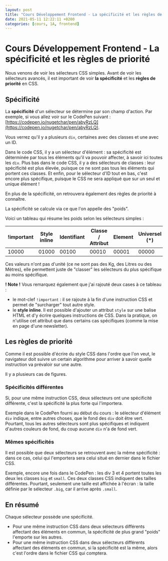 ```yaml
---
layout: post
title: "Cours Développement Frontend - La spécificité et les règles de priorité"
date: 2021-05-11 12:22:11 +0200
categories: [cours, 1A, frontend]
---
```


# Cours Développement Frontend - La spécificité et les règles de priorité
 
 Nous venons de voir les sélecteurs CSS simples. Avant de voir les sélecteurs avancés, il est important de voir **la spécificité** et les **règles de priorité** en CSS.

## Spécificité

La **spécificité** d'un sélecteur se détermine par son champ d'action.
Par exemple, si vous allez voir sur le CodePen suivant : [https://codepen.io/nugetchar/pen/abyRzLQ](https://codepen.io/nugetchar/pen/abyRzLQ).

Vous verrez qu'il y a plusieurs `div`, certaines avec des classes et une avec un ID.

Dans le code CSS, il y a un sélecteur d'élément : sa spécificité est déterminée par tous les éléments qu'il va pouvoir affecter, à savoir ici toutes les `div`.
Plus bas dans le code CSS, il y a des sélecteurs de classes : leur spécificité est plus élevée, puisque ce ne sont pas tous les éléments qui portent ces classes.
Et enfin, pour le sélecteur d'ID tout en bas, c'est encore plus spécifique, puisque le CSS ne sera appliqué que sur un seul et unique élément !

En plus de la spécificité, on retrouvera également des règles de priorité à connaître.

La spécificité se calcule via ce que l'on appelle des "poids".

Voici un tableau qui résume les poids selon les sélecteurs simples :

|!important|Style inline | Identifiant| Classe / Attribut | Element | Universel (*) |
|--|--|--|--|--|--|
|10000| 01000 | 00100 | 00010 | 00001 | 00000 |

Ces valeurs n'ont pas d'unité (ce ne sont pas des Kg, des Litres ou des Mètres), elle permettent juste de "classer" les sélecteurs du plus spécifique au moins spécifique.

**! Note !**
Vous remarquez également que j'ai rajouté deux cases à ce tableau : 
- le mot-clef `!important` : il se rajoute à la fin d'une instruction CSS et permet de "surcharger" tout autre style. 
- le **style inline**. Il est possible d'ajouter un attribut `style` sur une balise HTML et d'y écrire quelques instructions de CSS. Dans la pratique, on n'utilise cet attribut que dans certains cas spécifiques (comme la mise en page d'une newsletter).


##  Les règles de priorité

Comme il est possible d'écrire du style CSS dans l'ordre que l'on veut, le navigateur doit suivre un certain algorithme pour arriver à savoir quelle instruction va prévaloir sur une autre.

Il y a plusieurs cas de figures.

### Spécificités différentes
Si, pour une même instruction CSS, deux sélecteurs ont une spécificité différente, c'est la spécificité la plus forte qui l'importera.

Exemple dans le CodePen fourni au début du cours : le sélecteur d'élément `div` indique, entre autres choses, que le fond des `div` doit être vert. Pourtant, tous les autres sélecteurs sont plus spécifiques et indiquent d'autres couleurs de fond, du coup aucune `div` n'a de fond vert.

### Mêmes spécificités
Il est possible que deux sélecteurs se retrouvent avec la même spécificité : dans ce cas, celui qui l'emportera sera celui situé en dernier dans le fichier CSS.

Exemple, encore une fois dans le CodePen : les div 3 et 4 portent toutes les deux les classes `big` et `small`. Ces deux classes CSS indiquent des tailles différentes. Pourtant, seulement une taille est affichée à l'écran : la taille définie par le sélecteur `.big`, car il arrive après `.small`.


## En résumé
Chaque sélecteur possède une spécificité.
- Pour une même instruction CSS dans deux sélecteurs différents affectant des éléments en commun, la spécificité de plus grand "poids" l'emporte sur les autres.
- Pour une même instruction CSS dans deux sélecteurs différents affectant des éléments en commun, si la spécificité est la même, alors c'est l'ordre dans le fichier CSS qui comptera. 
